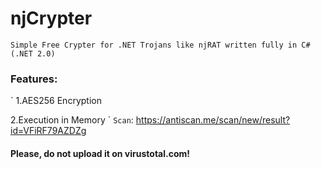 # njCrypter
```Simple Free Crypter for .NET Trojans like njRAT written fully in C#(.NET 2.0)```

### Features:
`
1.AES256 Encryption

2.Execution in Memory
`
```Scan```: https://antiscan.me/scan/new/result?id=VFiRF79AZDZg

#### Please, do not upload it on virustotal.com!
